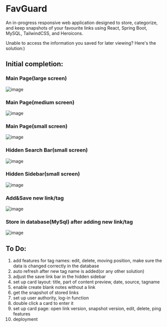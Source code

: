 # FavGuard

An in-progress responsive web application designed to store, categorize, and keep snapshots of your favourite links using React, Spring Boot, MySQL, TailwindCSS, and Heroicons.

Unable to access the information you saved for later viewing? Here's the solution:)


## Initial completion:


### Main Page(large screen)
![image](https://github.com/hannahwangmb/FavGuard/assets/89106221/cfa70eb4-5b2f-40d3-b1c1-1cc5468bb9c9)


### Main Page(medium screen)
![image](https://github.com/hannahwangmb/FavGuard/assets/89106221/f0224650-3fe7-4baa-8280-bd79c84dc781)


### Main Page(small screen)
![image](https://github.com/hannahwangmb/FavGuard/assets/89106221/4e58a0b5-eab9-4cde-82b9-189f6326e513)


### Hidden Search Bar(small screen)
![image](https://github.com/hannahwangmb/FavGuard/assets/89106221/6080f943-2c76-4951-9584-f2176483d159)


### Hidden Sidebar(small screen)
![image](https://github.com/hannahwangmb/FavGuard/assets/89106221/aa61c90d-e7aa-4612-a453-bc44710c9ff0)


### Add&Save new link/tag
![image](https://github.com/hannahwangmb/FavGuard/assets/89106221/95fe931f-2331-4390-a116-1548523f3015)


### Store in database(MySql) after adding new link/tag
![image](https://github.com/hannahwangmb/FavGuard/assets/89106221/36c99e60-b189-4216-8f3c-5d0173553cc9)


## To Do: 
1. add features for tag names: edit, delete, moving position, make sure the data is changed correctly in the database
2. auto refresh after new tag name is added(or any other solution)
3. adjust the save link bar in the hidden sidebar
4. set up card layout: title, part of content preview, date, source, tagname
5. enable create blank notes without a link
6. get the snapshot of stored links
7. set up user authority, log-in function
8. double click a card to enter it
9. set up card page: open link version, snapshot version, edit, delete, ping features
10. deployment
